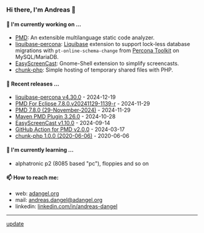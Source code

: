 ### Hi there, I'm Andreas 👋

#### 🔭 I'm currently working on ...

*   [PMD](https://github.com/pmd/pmd): An extensible multilanguage static code analyzer.
*   [liquibase-percona](https://github.com/liquibase/liquibase-percona): [Liquibase](https://github.com/liquibase/liquibase) extension to support lock-less database migrations with `pt-online-schema-change` from [Percona Toolkit](https://www.percona.com/doc/percona-toolkit/LATEST/index.html) on MySQL/MariaDB.
*   [EasyScreenCast](https://github.com/EasyScreenCast/EasyScreenCast): Gnome-Shell extension to simplify screencasts.
*   [chunk-php](https://github.com/adangel/chunk-php): Simple hosting of temporary shared files with PHP. 

#### 🚀 Recent releases ...

*   [liquibase-percona v4.30.0](https://github.com/liquibase/liquibase-percona/releases/tag/v4.30.0) - 2024-12-19
*   [PMD For Eclipse 7.8.0.v20241129-1139-r](https://github.com/pmd/pmd-eclipse-plugin/releases/tag/7.8.0.v20241129-1139-r) - 2024-11-29
*   [PMD 7.8.0 (29-November-2024)](https://github.com/pmd/pmd/releases/tag/pmd_releases/7.8.0) - 2024-11-29
*   [Maven PMD Plugin 3.26.0](https://github.com/apache/maven-pmd-plugin/releases/tag/maven-pmd-plugin-3.26.0) - 2024-10-28
*   [EasyScreenCast v1.10.0](https://github.com/EasyScreenCast/EasyScreenCast/releases/tag/1.10.0) - 2024-09-14
*   [GitHub Action for PMD v2.0.0](https://github.com/pmd/pmd-github-action/releases/tag/v2.0.0) - 2024-03-17
*   [chunk-php 1.0.0 (2020-06-06)](https://github.com/adangel/chunk-php/releases/tag/1.0.0) - 2020-06-06

#### 🌱 I'm currently learning ...

*   alphatronic p2 (8085 based "pc"), floppies and so on

#### 📫 How to reach me:

*   web: [adangel.org](https://adangel.org)
*   mail: [andreas.dangel@adangel.org](mailto:andreas.dangel@adangel.org)
*   linkedin: [linkedin.com/in/andreas-dangel](https://www.linkedin.com/in/andreas-dangel)

-----

[update](https://github.com/adangel/adangel/actions/workflows/update-readme.yml)
